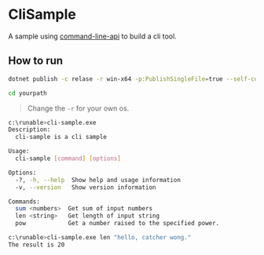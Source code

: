 # CliSample

A sample using [command-line-api](https://github.com/dotnet/command-line-api) to build a cli tool.


## How to run 

```sh
dotnet publish -c relase -r win-x64 -p:PublishSingleFile=true --self-contained false -o yourpath CliSample.csproj

cd yourpath
```

> Change the `-r` for your own os.

```sh
c:\runable>cli-sample.exe
Description:
  cli-sample is a cli sample

Usage:
  cli-sample [command] [options]

Options:
  -?, -h, --help  Show help and usage information
  -v, --version   Show version information

Commands:
  sum <numbers>  Get sum of input numbers
  len <string>   Get length of input string
  pow            Get a number raised to the specified power.
```


```sh
c:\runable>cli-sample.exe len "hello, catcher wong."
The result is 20
```

